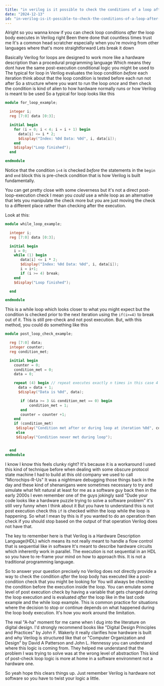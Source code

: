 ```yaml
---
title: "in verilog is it possible to check the conditions of a loop after executing the?"
date: "2024-12-13"
id: "in-verilog-is-it-possible-to-check-the-conditions-of-a-loop-after-executing-the"
---
```


Alright so you wanna know if you can check loop conditions *after* the loop body executes in Verilog right Been there done that countless times trust me It's a common head scratcher especially when you're moving from other languages where that's more straightforward Lets break it down

Basically Verilog for loops are designed to work more like a hardware description than a procedural programming language Which means they dont have the same post-execution conditional logic you might be used to The typical for loop in Verilog evaluates the loop condition *before* each iteration think about that the loop condition is tested before each run not after So a structure where you want to run the loop *once* and then check the condition is kind of alien to how hardware normally runs or how Verilog is meant to be used So a typical for loop looks like this

```verilog
module for_loop_example;

  integer i;
  reg [7:0] data [0:3];

  initial begin
    for (i = 0; i < 4; i = i + 1) begin
      data[i] <= i * 2;
      $display("Index: %0d Data: %0d", i, data[i]);
    end
    $display("Loop finished");
  end

endmodule
```
Notice that the condition `i<4` is checked *before* the statements in the `begin` and `end` block this is pre-check condition that is how Verilog is built fundamentally.

You can get pretty close with some cleverness but it's not a direct post-loop-execution check I mean you *could* use a while loop as an alternative that lets you manipulate the check more but you are just moving the check to a different place rather than checking after the execution.

Look at this:

```verilog
module while_loop_example;

  integer i;
  reg [7:0] data [0:3];

  initial begin
    i = 0;
    while (1) begin
       data[i] <= i * 2;
       $display("Index: %0d Data: %0d", i, data[i]);
       i = i+1;
       if (i >= 4) break;
    end
    $display("Loop finished");

  end

endmodule
```
This is a while loop which looks closer to what you might expect but the condition is checked prior to the next iteration using the `if(i>=4)` to break out of it. This is still pre-check and not post execution. But, with this method, you could do something like this

```verilog
module post_loop_check_example;

  reg [7:0] data;
  integer counter;
  reg condition_met;

  initial begin
    counter = 0;
    condition_met = 0;
    data = 0;

    repeat (4) begin // repeat executes exactly n times in this case 4
      data = data + 1;
      $display("Data is %0d", data);

       if (data >= 3 && condition_met == 0) begin
           condition_met = 1;
       end
       counter = counter +1;
    end
    if (condition_met)
     $display("Condition met after or during loop at iteration %0d", counter);
     else
     $display("Condition never met during loop");


  end
endmodule
```
I know I know this feels clunky right? It's because it is a workaround I used this kind of technique before when dealing with some obscure protocol state machine I had to build at this old company we used to call "Microchips-R-Us" It was a nightmare debugging those things back in the day and these kind of shenanigans were sometimes necessary to try and simulate what felt natural at least for me as a software guy back then in the early 2000s I even remember one of the guys jokingly said "Dude your code looks like a hardware puzzle trying to solve a software problem" it's still very funny when I think about it But you have to understand this is not post execution check this `if` is checked within the loop while the loop is happening. So what I mean by this is if you wanted to do an operation then check if you should stop based on the output of that operation Verilog does not have that.

The key to remember here is that Verilog is a Hardware Description Language(HDL) which means its not really meant to handle a flow control that is sequential like in software It's meant to describe hardware circuits which inherently work in parallel. The execution is not sequential in an HDL so you have to re-frame your mind on how to approach this. It is not a traditional programming language.

So to answer your question precisely no Verilog does not directly provide a way to check the condition *after* the loop body has executed like a post-condition check that you might be looking for You will always be checking the condition before the execution inside the loop. You can emulate some level of post execution check by having a variable that gets changed during the loop execution and is evaluated *after* the loop like in the last code example and the while loop example. This is common practice for situations where the decision to stop or continue depends on what happened during the loop body execution. It's how you work around the limitation.

The real "A-ha" moment for me came when I dug into the literature on digital design. I'd strongly recommend books like "Digital Design Principles and Practices" by John F. Wakerly it really clarifies how hardware is built and why Verilog is structured like that or "Computer Organization and Design" by David A Patterson and John L. Hennessy you can understand where this logic is coming from. They helped me understand that the problem I was trying to solve was at the wrong level of abstraction This kind of post-check loop logic is more at home in a software environment not a hardware one.

So yeah hope this clears things up. Just remember Verilog is hardware not software so you have to twist your logic a little.
